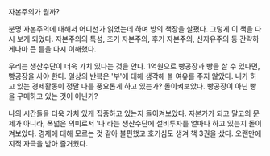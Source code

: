 자본주의가 뭘까?

분명 자본주의에 대해서 어디선가 읽었는데 하며 방의 책장을 살폈다. 그렇게 이 책을 다시 보게 되었다. 자본주의의 특성, 초기 자본주의, 후기 자본주의, 신자유주의 등 간략하게나마 큰 틀을 다시 이해했다.

우리는 생산수단이 더욱 가치 있다는 것을 안다. 1억원으로 빵공장과 빵을 살 수 있다면, 빵공장을 사야 한다. 일상의 반복은 '부'에 대해 생각해 볼 여유를 주지 않았다. 내가 하고 있는 경제활동이 정말 나를 풍요롭게 하고 있는가? 돌이켜보았다. 빵공장이 아닌 빵을 구매하고 있는 것이 아닌가?

나의 시간들을 더욱 가치 있게 집중하고 있는지 돌이켜보았다. 자본가가 되고 말고의 문제가 아니라, 폭넓은 의미로서 '나'라는 생산수단에 설비투자를 얼마나 하고 있는지 돌이켜보았다. 경제에 대해 모르는 것 같아 불편했고 호기심도 생겨 책 3권을 샀다. 오랜만에 지적 자극을 받아 즐거웠다.